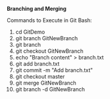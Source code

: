**Branching and Merging**



Commands to Execute in Git Bash:



1. cd GitDemo
2. git branch GitNewBranch
3. git branch
4. git checkout GitNewBranch
5. echo "Branch content" > branch.txt
6. git add branch.txt
7. git commit -m "Add branch.txt"
8. git checkout master
9. git merge GitNewBranch
10. git branch -d GitNewBranch
